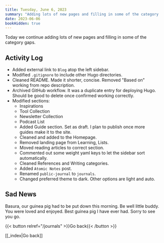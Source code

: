 ```yaml
---
title: Tuesday, June 6, 2023
summary: "Adding lots of new pages and filling in some of the category gaps. Unfortunately, Basura, our guinea pig passed today."
date: 2023-06-06
bookHidden: true
---
```


Today we continue adding lots of new pages and filling in some of the category gaps.

## Activity Log

- Added external link to `Blog` atop the left sidebar.
- Modified `.gitignore` to include other Hugo directories.
- Cleaned README. Made it shorter, concise. Removed "Based on" working from repo description.
- Archived GitHub workflow. It was a duplicate entry for deploying Hugo. Should be good to delete once confirmed working correctly.
- Modified sections:
  - Inspirations
  - Tool Collection
  - Newsletter Collection
  - Podcast List
  - Added Guide section. Set as draft. I plan to publish once more guides make it to the site.
  - Cleaned and added to the Homepage.
  - Removed landing page from Learning, Lists.
  - Moved reading articles to correct section.
  - Commented out some weight yaml keys to let the sidebar sort automatically.
  - Cleaned References and Writing categories.
  - Added `Atomic Notes` post.
  - Renamed `public-journal` to `journals`.
  - Changed preferred theme to dark. Other options are light and auto.

## Sad News

Basura, our guinea pig had to be put down this morning. Be well little buddy. You were loved and enjoyed. Best guinea pig I have ever had. Sorry to see you go.

{{< button relref="/journals" >}}Go back{{< /button >}}

[[_index|Go back]]